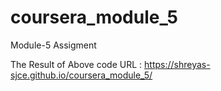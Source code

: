 # coursera_module_5
Module-5 Assigment

The Result of Above code 
URL : https://shreyas-sjce.github.io/coursera_module_5/
